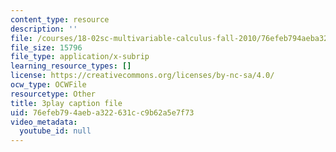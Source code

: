```yaml
---
content_type: resource
description: ''
file: /courses/18-02sc-multivariable-calculus-fall-2010/76efeb794aeba322631cc9b62a5e7f73_E8aYX_mW2DA.srt
file_size: 15796
file_type: application/x-subrip
learning_resource_types: []
license: https://creativecommons.org/licenses/by-nc-sa/4.0/
ocw_type: OCWFile
resourcetype: Other
title: 3play caption file
uid: 76efeb79-4aeb-a322-631c-c9b62a5e7f73
video_metadata:
  youtube_id: null
---
```

